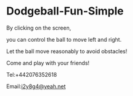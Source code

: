 # Dodgeball-Fun-Simple

By clicking on the screen,

you can control the ball to move left and right.

Let the ball move reasonably to avoid obstacles!

Come and play with your friends!

Tel:+442076352618

Email:i2y8g4@yeah.net
